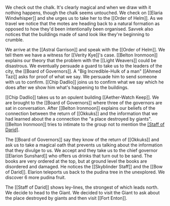 We check out the chalk. It's clearly magical and when we draw with it nothing happens, though the chalk seems untouched. We check on [[Elaria Windwhisper]] and she urges us to take her to the [[Order of Helm]]. As we travel we notice that the motes are heading back to a natural formation as opposed to how they'd been intentionally been organised. Savvek also notices that the buildings made of sand look like they're beginning to crumble.

We arrive at the [[Astral Garrison]] and speak with the [[Order of Helm]]. We tell them we have a witness for [[Verity Kye]]'s case. [[Belton Ironmoon]] explains our theory that the problem with the [[Light Weavers]] could be disastrous. We eventually persuade a guard to take us to the leaders of the city, the  [[Board of Governors]]. A "Big Incredible-Hulk of a man" [[Ahmed Tazi]] asks for proof of what we say. We persuade him to send someone with us to confirm. [[Chip Dadlio]] joins us to confirm what we say which he does after we show him what's happening to the buildings.

[[Chip Dadlio]] takes us to an opulent building [[Aether-Watch Keep]]. We are brought to the [[Board of Governors]] where three of the governors are sat in conversation. After [[Belton Ironmoon]] explains our beliefs of the connection between the return of [[Okkuks]] and the information that we had learned about the a connection the "a place destroyed by giants".
[[Belton Ironmoon]] tries to intimate to the group not to mention the [[Staff of Darid]](?). 

The [[Board of Governors]] say they know of the return of [[Okkuks]] and ask us to take a magical oath that prevents us talking about the information that they divulge to us. We accept and they take us to the chief governor [[Elarion Sunshard]] who offers us drinks that turn out to be sand. The books are very ordered at the top, but at ground level the books are disordered and damaged. He notices the [[Skyblinder Staff]] and the [[Bow of Darid]]. Elarion teleports us back to the pudina tree in the unexplored. We discover 6 more pudina fruit. 

The [[Staff of Darid]] shows ley-lines, the strongest of which leads north. We decide to head to the Giant. We decided to visit the Giant to ask about the place destroyed by giants and then visit [[Fort Enton]].



